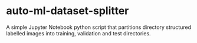 # auto-ml-dataset-splitter
A simple Jupyter Notebook python script that partitions directory structured labelled images into training, validation and test directories.
